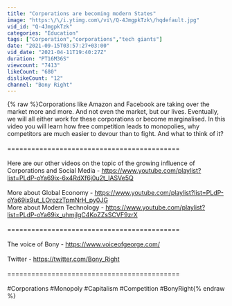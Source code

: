 ```yaml
---
title: "Corporations are becoming modern States"
image: "https:\/\/i.ytimg.com\/vi\/Q-4JmgpkTzk\/hqdefault.jpg"
vid_id: "Q-4JmgpkTzk"
categories: "Education"
tags: ["Corporation","corporations","tech giants"]
date: "2021-09-15T03:57:27+03:00"
vid_date: "2021-04-11T19:40:27Z"
duration: "PT16M36S"
viewcount: "7413"
likeCount: "680"
dislikeCount: "12"
channel: "Bony Right"
---
```

{% raw %}Corporations like Amazon and Facebook are taking over the market more and more. And not even the market, but our lives. Eventually, we will all either work for these corporations or become marginalised. In this video you will learn how free competition leads to monopolies, why competitors are much easier to devour than to fight. And what to think of it?<br /><br />=========================================== <br /><br />Here are our other videos on the topic of the growing influence of Corporations and Social Media - <a rel="nofollow" target="blank" href="https://www.youtube.com/playlist?list=PLdP-oYa69ix-6x4RdXf6j0u2t_IASVe5Q">https://www.youtube.com/playlist?list=PLdP-oYa69ix-6x4RdXf6j0u2t_IASVe5Q</a><br /><br />More about Global Economy - <a rel="nofollow" target="blank" href="https://www.youtube.com/playlist?list=PLdP-oYa69ix9ut_LOrozzTpmNrH_py0JG">https://www.youtube.com/playlist?list=PLdP-oYa69ix9ut_LOrozzTpmNrH_py0JG</a><br />More about Modern Technology - <a rel="nofollow" target="blank" href="https://www.youtube.com/playlist?list=PLdP-oYa69ix_uhmjIgC4KoZZsSCVF9zrX">https://www.youtube.com/playlist?list=PLdP-oYa69ix_uhmjIgC4KoZZsSCVF9zrX</a><br /><br />=========================================== <br /><br />The voice of Bony - <a rel="nofollow" target="blank" href="https://www.voiceofgeorge.com/">https://www.voiceofgeorge.com/</a> <br /><br />Twitter - <a rel="nofollow" target="blank" href="https://twitter.com/Bony_Right">https://twitter.com/Bony_Right</a><br /><br />=========================================== <br /><br />#Corporations #Monopoly #Capitalism #Competition #BonyRight{% endraw %}
